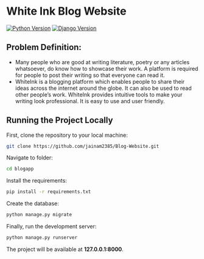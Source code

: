 # White Ink Blog Website


[![Python Version](https://img.shields.io/badge/python-3.9-brightgreen.svg)](https://python.org)
[![Django Version](https://img.shields.io/badge/django-3.2-brightgreen.svg)](https://djangoproject.com)



## Problem Definition:

- Many people who are good at writing literature, poetry or any articles whatsoever, do
know how to showcase their work. A platform is required for people to post their writing
so that everyone can read it. 
- WhiteInk is a blogging platform which enables people to share their ideas across the
internet around the globe. It can also be used to read other people’s work. WhiteInk
provides intuitive tools to make your writing look professional. It is easy to use and user
friendly.

## Running the Project Locally

First, clone the repository to your local machine:

```bash
git clone https://github.com/jainam2385/Blog-Website.git
```

Navigate to folder:

```bash
cd blogapp
```

Install the requirements:

```bash
pip install -r requirements.txt
```

Create the database:

```bash
python manage.py migrate
```

Finally, run the development server:

```bash
python manage.py runserver
```

The project will be available at **127.0.0.1:8000**.

